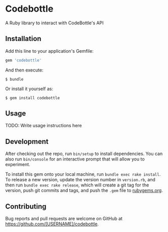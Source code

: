 # Codebottle

A Ruby library to interact with CodeBottle's API

## Installation

Add this line to your application's Gemfile:

```ruby
gem 'codebottle'
```

And then execute:

    $ bundle

Or install it yourself as:

    $ gem install codebottle

## Usage

TODO: Write usage instructions here

## Development

After checking out the repo, run `bin/setup` to install dependencies. You can also run `bin/console` for an interactive prompt that will allow you to experiment.

To install this gem onto your local machine, run `bundle exec rake install`. To release a new version, update the version number in `version.rb`, and then run `bundle exec rake release`, which will create a git tag for the version, push git commits and tags, and push the `.gem` file to [rubygems.org](https://rubygems.org).

## Contributing

Bug reports and pull requests are welcome on GitHub at https://github.com/[USERNAME]/codebottle.


